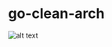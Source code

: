 # go-clean-arch
![alt text](https://blog.cleancoder.com/uncle-bob/images/2012-08-13-the-clean-architecture/CleanArchitecture.jpg)
